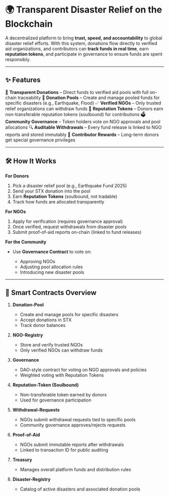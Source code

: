 # 🌍 Transparent Disaster Relief on the Blockchain

A decentralized platform to bring **trust, speed, and accountability** to global disaster relief efforts. With this system, donations flow directly to verified aid organizations, and contributors can **track funds in real time**, earn **reputation tokens**, and participate in governance to ensure funds are spent responsibly.

---

## ✨ Features

💸 **Transparent Donations** – Direct funds to verified aid pools with full on-chain traceability
🏦 **Donation Pools** – Create and manage pooled funds for specific disasters (e.g., Earthquake, Flood)
✅ **Verified NGOs** – Only trusted relief organizations can withdraw funds
🏅 **Reputation Tokens** – Donors earn non-transferable reputation tokens (soulbound) for contributions
🗳 **Community Governance** – Token holders vote on NGO approvals and pool allocations
🔍 **Auditable Withdrawals** – Every fund release is linked to NGO reports and stored immutably
🎯 **Contributor Rewards** – Long-term donors get special governance privileges

---

## 🛠 How It Works

**For Donors**

1. Pick a disaster relief pool (e.g., Earthquake Fund 2025)
2. Send your STX donation into the pool
3. Earn **Reputation Tokens** (soulbound, not tradable)
4. Track how funds are allocated transparently

**For NGOs**

1. Apply for verification (requires governance approval)
2. Once verified, request withdrawals from disaster pools
3. Submit proof-of-aid reports on-chain (linked to fund releases)

**For the Community**

* Use **Governance Contract** to vote on:

  * Approving NGOs
  * Adjusting pool allocation rules
  * Introducing new disaster pools

---

## 🧩 Smart Contracts Overview

1. **Donation-Pool**

   * Create and manage pools for specific disasters
   * Accept donations in STX
   * Track donor balances

2. **NGO-Registry**

   * Store and verify trusted NGOs
   * Only verified NGOs can withdraw funds

3. **Governance**

   * DAO-style contract for voting on NGO approvals and policies
   * Weighted voting with Reputation Tokens

4. **Reputation-Token (Soulbound)**

   * Non-transferable token earned by donors
   * Used for governance participation

5. **Withdrawal-Requests**

   * NGOs submit withdrawal requests tied to specific pools
   * Community governance approves/rejects requests

6. **Proof-of-Aid**

   * NGOs submit immutable reports after withdrawals
   * Linked to transaction ID for public auditing

7. **Treasury**

   * Manages overall platform funds and distribution rules

8. **Disaster-Registry**

   * Catalog of active disasters and associated donation pools
